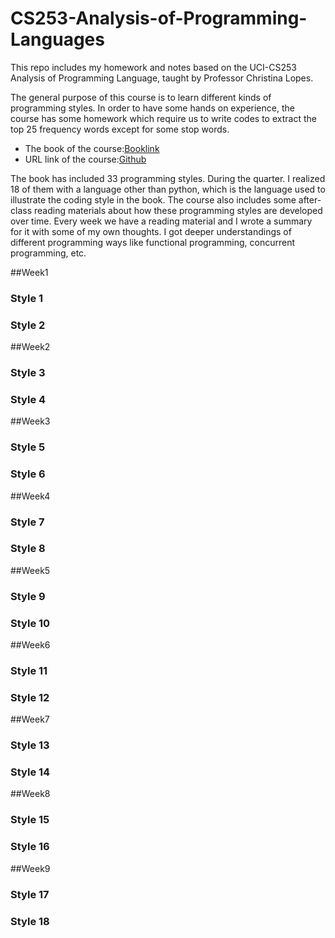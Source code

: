 # CS253-Analysis-of-Programming-Languages
This repo includes my homework and notes based on the UCI-CS253 Analysis of Programming Language, taught by Professor Christina Lopes.

The general purpose of this course is to learn different kinds of programming styles. In order to have some hands on experience, the course has some homework which require us to write codes to extract the top 25 frequency words except for some stop words.
- The book of the course:[Booklink](https://www.amazon.com/Exercises-Programming-Style-Cristina-Videira/dp/1482227371/)
- URL link of the course:[Github](https://github.com/crista/exercises-in-programming-style)

The book has included 33 programming styles. During the quarter. I realized 18 of them with a language other than python, which is the language used to illustrate the coding style in the book. The course also includes some after-class reading materials about how these programming styles are developed over time. Every week we have a reading material and I wrote a summary for it with some of my own thoughts. I got deeper understandings of different programming ways like functional programming, concurrent programming, etc.

##Week1
### Style 1
### Style 2
##Week2
### Style 3
### Style 4
##Week3
### Style 5
### Style 6
##Week4
### Style 7
### Style 8
##Week5
### Style 9
### Style 10
##Week6
### Style 11
### Style 12
##Week7
### Style 13
### Style 14
##Week8
### Style 15
### Style 16
##Week9
### Style 17
### Style 18
